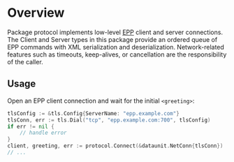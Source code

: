 # Overview

Package protocol implements low-level [EPP](https://datatracker.ietf.org/doc/rfc5730/) client and server connections. The Client and Server types in this package provide an ordered queue of EPP commands with XML serialization and deserialization. Network-related features such as timeouts, keep-alives, or cancellation are the responsibility of the caller.

## Usage

Open an EPP client connection and wait for the initial `<greeting>`:

```go
tlsConfig := &tls.Config{ServerName: "epp.example.com"}
tlsConn, err := tls.Dial("tcp", "epp.example.com:700", tlsConfig)
if err != nil {
	// handle error
}
client, greeting, err := protocol.Connect(&dataunit.NetConn{tlsConn})
// ...
```
